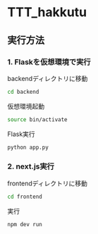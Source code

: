 # TTT_hakkutu
## 実行方法

### 1. Flaskを仮想環境で実行
backendディレクトリに移動
```bash
cd backend
```

仮想環境起動
```bash
source bin/activate
```

Flask実行
```bash
python app.py
```

### 2. next.js実行
frontendディレクトリに移動
```bash
cd frontend
```

実行
```bash
npm dev run
```
